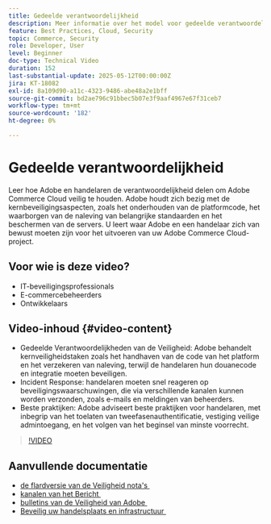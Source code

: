 ```yaml
---
title: Gedeelde verantwoordelijkheid
description: Meer informatie over het model voor gedeelde verantwoordelijkheid van Adobe Commerce voor beveiliging en bewerkingen. Belangrijke rollen voor Adobe en handelaren ontdekken.
feature: Best Practices, Cloud, Security
topic: Commerce, Security
role: Developer, User
level: Beginner
doc-type: Technical Video
duration: 152
last-substantial-update: 2025-05-12T00:00:00Z
jira: KT-18082
exl-id: 8a109d90-a11c-4323-9486-abe48a2e1bff
source-git-commit: bd2ae796c91bbec5b07e3f9aaf4967e67f31ceb7
workflow-type: tm+mt
source-wordcount: '182'
ht-degree: 0%

---
```


# Gedeelde verantwoordelijkheid

Leer hoe Adobe en handelaren de verantwoordelijkheid delen om Adobe Commerce Cloud veilig te houden. Adobe houdt zich bezig met de kernbeveiligingsaspecten, zoals het onderhouden van de platformcode, het waarborgen van de naleving van belangrijke standaarden en het beschermen van de servers. U leert waar Adobe en een handelaar zich van bewust moeten zijn voor het uitvoeren van uw Adobe Commerce Cloud-project.

## Voor wie is deze video?

* IT-beveiligingsprofessionals
* E-commercebeheerders
* Ontwikkelaars

## Video-inhoud {#video-content}

* Gedeelde Verantwoordelijkheden van de Veiligheid: Adobe behandelt kernveiligheidstaken zoals het handhaven van de code van het platform en het verzekeren van naleving, terwijl de handelaren hun douanecode en integratie moeten beveiligen.
* Incident Response: handelaren moeten snel reageren op beveiligingswaarschuwingen, die via verschillende kanalen kunnen worden verzonden, zoals e-mails en meldingen van beheerders.
* Beste praktijken: Adobe adviseert beste praktijken voor handelaren, met inbegrip van het toelaten van tweefasenauthentificatie, vestiging veilige admintoegang, en het volgen van het beginsel van minste voorrecht.

>[!VIDEO](https://video.tv.adobe.com/v/3458392/?learn=on&enablevpops)

## Aanvullende documentatie

* [&#x200B; de flardversie van de Veiligheid nota&#39;s &#x200B;](https://experienceleague.adobe.com/nl/docs/commerce-operations/release/notes/security-patches/overview)
* [&#x200B; kanalen van het Bericht &#x200B;](https://business.adobe.com/blog/introducing-enhanced-security-patch-deployment-and-communications-in-adobe-commerce#proactive-communication--keeping-customers-informed)
* [&#x200B; bulletins van de Veiligheid van Adobe &#x200B;](https://helpx.adobe.com/nl/search.html?q=security%2520updates%2520commerce&context=https%253A%252F%252Fhelpx.adobe.com%252Fsupport.html)
* [&#x200B; Beveilig uw handelsplaats en infrastructuur &#x200B;](https://experienceleague.adobe.com/nl/docs/commerce-operations/implementation-playbook/best-practices/launch/security-best-practices)
